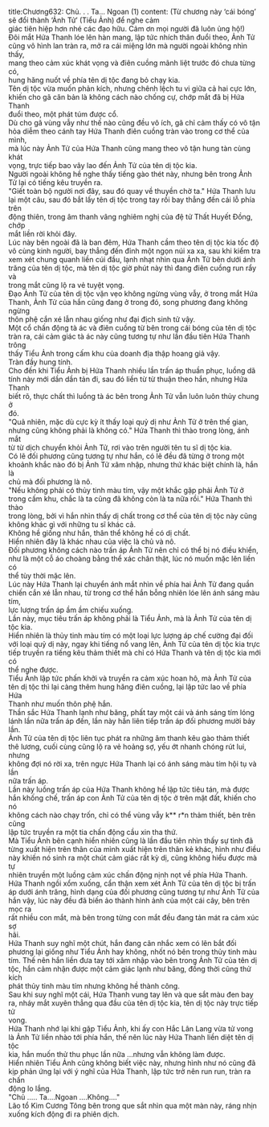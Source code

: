 title:Chương632: Chủ. . . Ta... Ngoan (1)
content:
(Từ chương này ‘cái bóng’ sẽ đổi thành ‘Ảnh Tử’ (Tiểu Ảnh) để nghe cảm<br>giác tiên hiệp hơn nhé các đạo hữu. Cảm ơn mọi người đã luôn ủng hộ!)<br>Đôi mắt Hứa Thanh lóe lên hàn mang, lập tức nhích thân đuổi theo, Ảnh Tử<br>cũng vô hình lan tràn ra, mở ra cái miệng lớn mà người ngoài không nhìn thấy,<br>mang theo cảm xúc khát vọng và điên cuồng mãnh liệt trước đó chưa từng có,<br>hung hăng nuốt về phía tên dị tộc đang bỏ chạy kia.<br>Tên dị tộc vừa muốn phản kích, nhưng chênh lệch tu vi giữa cả hai cực lớn,<br>khiến cho gã căn bản là không cách nào chống cự, chớp mắt đã bị Hứa Thanh<br>đuổi theo, một phát túm được cổ.<br>Dù cho gã vùng vẫy như thế nào cũng đều vô ích, gã chỉ cảm thấy có vô tận<br>hỏa diễm theo cánh tay Hứa Thanh điên cuồng tràn vào trong cơ thể của mình,<br>mà lúc này Ảnh Tử của Hứa Thanh cũng mang theo vô tận hung tàn cùng khát<br>vọng, trực tiếp bao vây lao đến Ảnh Tử của tên dị tộc kia.<br>Người ngoài không hề nghe thấy tiếng gào thét này, nhưng bên trong Ảnh<br>Tử lại có tiếng kêu truyền ra.<br>"Giết toàn bộ người nơi đây, sau đó quay về thuyền chờ ta." Hứa Thanh lưu<br>lại một câu, sau đó bắt lấy tên dị tộc trong tay rồi bay thẳng đến cái lỗ phía trên<br>động thiên, trong âm thanh vâng nghiêm nghị của đệ tử Thất Huyết Đồng, chớp<br>mắt liền rời khỏi đây.<br>Lúc này bên ngoài đã là ban đêm, Hứa Thanh cầm theo tên dị tộc kia tốc độ<br>vô cùng kinh người, bay thẳng đến đỉnh một ngọn núi xa xa, sau khi kiểm tra<br>xem xét chung quanh liền cúi đầu, lạnh nhạt nhìn qua Ảnh Tử bên dưới ánh<br>trăng của tên dị tộc, mà tên dị tộc giờ phút này thì đang điên cuồng run rẩy và<br>trong mắt cũng lộ ra vẻ tuyệt vọng.<br>Đạo Ảnh Tử của tên dị tộc vặn vẹo không ngừng vùng vẫy, ở trong mắt Hứa<br>Thanh, Ảnh Tử của hắn cũng đang ở trong đó, song phương đang không ngừng<br>thôn phệ cắn xé lẫn nhau giống như đại địch sinh tử vậy.<br>Một cổ chấn động tà ác và điên cuồng từ bên trong cái bóng của tên dị tộc<br>tràn ra, cái cảm giác tà ác này cũng tương tự như lần đầu tiên Hứa Thanh trông<br>thấy Tiểu Ảnh trong cấm khu của doanh địa thập hoang giả vậy.<br>Tràn đầy hung tính.<br>Cho đến khi Tiểu Ảnh bị Hứa Thanh nhiều lần trấn áp thuần phục, luồng dã<br>tính này mới dần dần tản đi, sau đó liền từ từ thuận theo hắn, nhưng Hứa Thanh<br>biết rõ, thực chất thì luồng tà ác bên trong Ảnh Tử vẫn luôn luôn thủy chung ở<br>đó.<br>"Quả nhiên, mặc dù cực kỳ ít thấy loại quỷ dị như Ảnh Tử ở trên thế gian,<br>nhưng cũng không phải là không có." Hứa Thanh thì thào trong lòng, ánh mắt<br>từ từ dịch chuyển khỏi Ảnh Tử, rơi vào trên người tên tu sĩ dị tộc kia.<br>Có lẽ đối phương cũng tương tự như hắn, có lẽ đều đã từng ở trong một<br>khoảnh khắc nào đó bị Ảnh Tử xâm nhập, nhưng thứ khác biệt chính là, hắn là<br>chủ mà đối phương là nô.<br>"Nếu không phải có thủy tinh màu tím, vậy một khắc gặp phải Ảnh Tử ở<br>trong cấm khu, chắc là ta cũng đã không còn là ta nữa rồi." Hứa Thanh thì thào<br>trong lòng, bởi vì hắn nhìn thấy dị chất trong cơ thể của tên dị tộc này cũng<br>không khác gì với những tu sĩ khác cả.<br>Không hề giống như hắn, thân thể không hề có dị chất.<br>Hiển nhiên đây là khác nhau của việc là chủ và nô.<br>Đối phương không cách nào trấn áp Ảnh Tử nên chỉ có thể bị nó điều khiển,<br>như là một cỗ áo choàng bằng thể xác chân thật, lúc nó muốn mặc lên liền có<br>thể tùy thời mặc lên.<br>Lúc này Hứa Thanh lại chuyển ánh mắt nhìn về phía hai Ảnh Tử đang quần<br>chiến cắn xé lẫn nhau, từ trong cơ thể hắn bỗng nhiên lóe lên ánh sáng màu tím,<br>lực lượng trấn áp ầm ầm chiếu xuống.<br>Lần này, mục tiêu trấn áp không phải là Tiểu Ảnh, mà là Ảnh Tử của tên dị<br>tộc kia.<br>Hiển nhiên là thủy tinh màu tím có một loại lực lượng áp chế cường đại đối<br>với loại quỷ dị này, ngay khi tiếng nổ vang lên, Ảnh Tử của tên dị tộc kia trực<br>tiếp truyền ra tiếng kêu thảm thiết mà chỉ có Hứa Thanh và tên dị tộc kia mới có<br>thể nghe được.<br>Tiểu Ảnh lập tức phấn khởi và truyền ra cảm xúc hoan hô, mà Ảnh Tử của<br>tên dị tộc thì lại càng thêm hung hăng điên cuồng, lại lập tức lao về phía Hứa<br>Thanh như muốn thôn phệ hắn.<br>Thần sắc Hứa Thanh lạnh như băng, phất tay một cái và ánh sáng tím lóng<br>lánh lần nữa trấn áp đến, lần này hắn liên tiếp trấn áp đối phương mười bảy lần.<br>Ảnh Tử của tên dị tộc liên tục phát ra những âm thanh kêu gào thảm thiết<br>thê lương, cuối cùng cũng lộ ra vẻ hoảng sợ, yếu ớt nhanh chóng rút lui, nhưng<br>không đợi nó rời xa, trên ngực Hứa Thanh lại có ánh sáng màu tím hội tụ và lần<br>nữa trấn áp.<br>Lần này luồng trấn áp của Hứa Thanh không hề lập tức tiêu tán, mà được<br>hắn khống chế, trấn áp con Ảnh Tử của tên dị tộc ở trên mặt đất, khiến cho nó<br>không cách nào chạy trốn, chỉ có thể vùng vẫy k** r*n thảm thiết, bên trên cũng<br>lập tức truyền ra một tia chấn động cầu xin tha thứ.<br>Mà Tiểu Ảnh bên cạnh hiển nhiên cũng là lần đầu tiên nhìn thấy sự tình đã<br>từng xuất hiện trên thân của mình xuất hiện trên thân kẻ khác, hình như điều<br>này khiến nó sinh ra một chút cảm giác rất kỳ dị, cũng không hiểu được mà tự<br>nhiên truyền một luồng cảm xúc chấn động nịnh nọt về phía Hứa Thanh.<br>Hứa Thanh ngồi xổm xuống, cẩn thận xem xét Ảnh Tử của tên dị tộc bị trấn<br>áp dưới ánh trăng, hình dạng của đối phương cũng tương tự như Ảnh Tử của<br>hắn vậy, lúc này đều đã biến ảo thành hình ảnh của một cái cây, bên trên mọc ra<br>rất nhiều con mắt, mà bên trong từng con mắt đều đang tản mát ra cảm xúc sợ<br>hãi.<br>Hứa Thanh suy nghĩ một chút, hắn đang cân nhắc xem có lên bắt đối<br>phương lại giống như Tiểu Ảnh hay không, nhốt nó bên trong thủy tinh màu<br>tím. Thế nên hắn liền đưa tay tới xâm nhập vào bên trong Ảnh Tử của tên dị<br>tộc, hắn cảm nhận được một cảm giác lạnh như băng, đồng thời cũng thử kích<br>phát thủy tinh màu tím nhưng không hề thành công.<br>Sau khi suy nghĩ một cái, Hứa Thanh vung tay lên và que sắt màu đen bay<br>ra, nháy mắt xuyên thẳng qua đầu của tên dị tộc kia, tên dị tộc này trực tiếp tử<br>vong.<br>Hứa Thanh nhớ lại khi gặp Tiểu Ảnh, khi ấy con Hắc Lân Lang vừa tử vong<br>là Ảnh Tử liền nhào tới phía hắn, thế nên lúc này Hứa Thanh liền diệt tên dị tộc<br>kia, hắn muốn thử thu phục lần nữa …nhưng vẫn không làm được.<br>Hiển nhiên Tiểu Ảnh cũng không biết việc này, nhưng hình như nó cũng đã<br>kịp phản ứng lại với ý nghĩ của Hứa Thanh, lập tức trở nên run run, tràn ra chấn<br>động lo lắng.<br>"Chủ ….. Ta….Ngoan ….Không...."<br>Lão tổ Kim Cương Tông bên trong que sắt nhìn qua một màn này, ráng nhịn<br>xuống kích động đi ra phiên dịch.